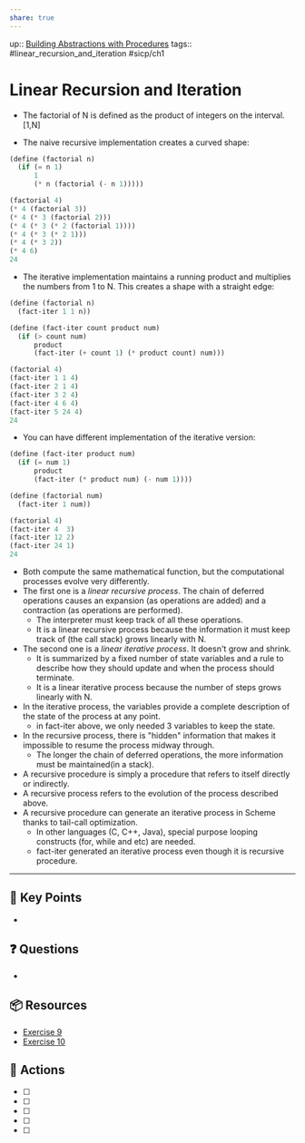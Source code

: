 ```yaml
---
share: true
---
```

up:: [Building Abstractions with Procedures](./Building%20Abstractions%20with%20Procedures.md)
tags:: #linear_recursion_and_iteration #sicp/ch1 

# Linear Recursion and Iteration
- The factorial of N is defined as the product of integers on the interval. \[1,N\]

- The naive recursive implementation creates a curved shape:
```Scheme
(define (factorial n)
  (if (= n 1)
      1
      (* n (factorial (- n 1)))))
```

```Scheme
(factorial 4) 
(* 4 (factorial 3)) 
(* 4 (* 3 (factorial 2))) 
(* 4 (* 3 (* 2 (factorial 1))))
(* 4 (* 3 (* 2 1))) 
(* 4 (* 3 2))
(* 4 6) 
24
```

- The iterative implementation maintains a running product and multiplies the numbers from 1 to N. This creates a shape with a straight edge:

```Scheme
(define (factorial n)
  (fact-iter 1 1 n))

(define (fact-iter count product num)
  (if (> count num)
      product
      (fact-iter (+ count 1) (* product count) num)))
```

```Scheme
(factorial 4) 
(fact-iter 1 1 4) 
(fact-iter 2 1 4) 
(fact-iter 3 2 4)
(fact-iter 4 6 4) 
(fact-iter 5 24 4)
24
```

- You can have different implementation of the iterative version:
```Scheme
(define (fact-iter product num)
  (if (= num 1)
      product
      (fact-iter (* product num) (- num 1))))

(define (factorial num)
  (fact-iter 1 num))
```

```Scheme
(factorial 4)
(fact-iter 4  3)
(fact-iter 12 2)
(fact-iter 24 1)
24
```


- Both compute the same mathematical function, but the computational processes evolve very differently.
- The first one is a *linear recursive process*. The chain of deferred operations causes an expansion (as operations are added) and a contraction (as operations are performed).
	- The interpreter must keep track of all these operations.
	- It is a linear recursive process because the information it must keep track of (the call stack) grows linearly with N.
- The second one is a *linear iterative process*. It doesn't grow and shrink.
	- It is summarized by a fixed number of state variables and a rule to describe how they should update and when the process should terminate.
	- It is a linear iterative process because the number of steps grows linearly with N.
- In the iterative process, the variables provide a complete description of the state of the process at any point.
	- in fact-iter above, we only needed 3 variables to keep the state.
- In the recursive process, there is "hidden" information that makes it impossible to resume the process midway through.
	- The longer the chain of deferred operations, the more information must be maintained(in a stack).
- A recursive procedure is simply a procedure that refers to itself directly or indirectly.
- A recursive process refers to the evolution of the process described above.
- A recursive procedure can generate an iterative process in Scheme thanks to tail-call optimization.
	- In other languages (C, C++, Java), special purpose looping constructs (for, while and etc) are needed. 
	- fact-iter generated an iterative process even though it is recursive procedure.

---

## 🔑 Key Points
- 
## ❓ Questions
- 
## 📦 Resources
- [Exercise 9](./SICPE%201.09.md)
- [Exercise 10](./SICPE%201.10.md)
## 🎯 Actions
- [ ] 
- [ ] 
- [ ] 
- [ ] 
- [ ] 